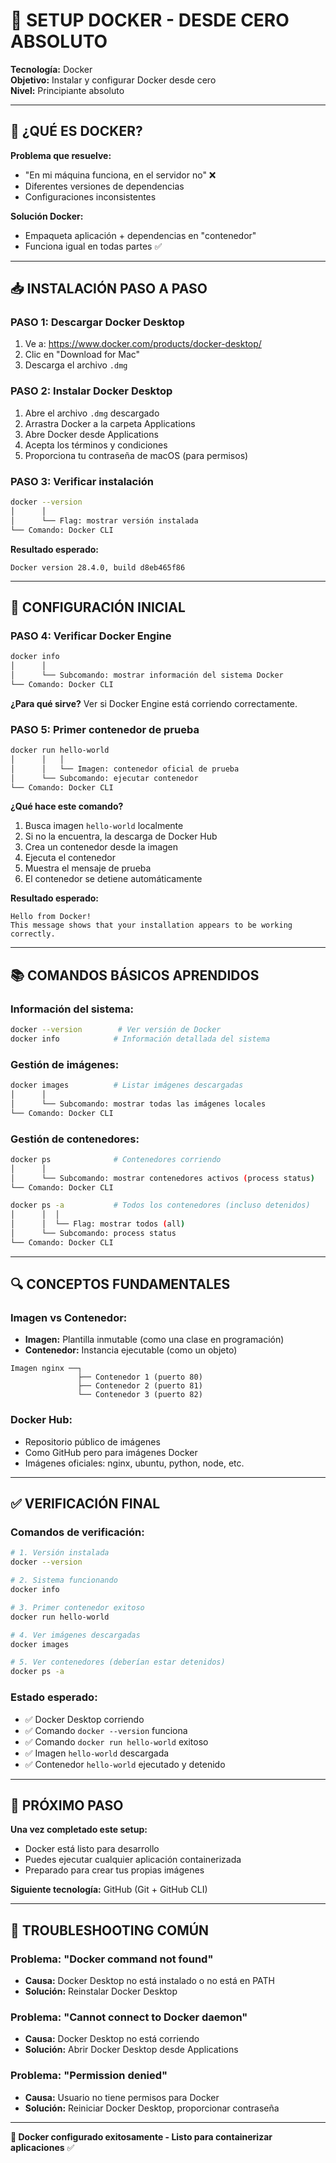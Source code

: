 # 🐳 SETUP DOCKER - DESDE CERO ABSOLUTO

**Tecnología:** Docker  
**Objetivo:** Instalar y configurar Docker desde cero  
**Nivel:** Principiante absoluto

---

## **🎯 ¿QUÉ ES DOCKER?**

**Problema que resuelve:**
- "En mi máquina funciona, en el servidor no" ❌
- Diferentes versiones de dependencias
- Configuraciones inconsistentes

**Solución Docker:**
- Empaqueta aplicación + dependencias en "contenedor"
- Funciona igual en todas partes ✅

---

## **📥 INSTALACIÓN PASO A PASO**

### **PASO 1: Descargar Docker Desktop**
1. Ve a: https://www.docker.com/products/docker-desktop/
2. Clic en "Download for Mac"
3. Descarga el archivo `.dmg`

### **PASO 2: Instalar Docker Desktop**
1. Abre el archivo `.dmg` descargado
2. Arrastra Docker a la carpeta Applications
3. Abre Docker desde Applications
4. Acepta los términos y condiciones
5. Proporciona tu contraseña de macOS (para permisos)

### **PASO 3: Verificar instalación**
```bash
docker --version
│      │
│      └── Flag: mostrar versión instalada
└── Comando: Docker CLI
```

**Resultado esperado:**
```
Docker version 28.4.0, build d8eb465f86
```

---

## **🔧 CONFIGURACIÓN INICIAL**

### **PASO 4: Verificar Docker Engine**
```bash
docker info
│      │
│      └── Subcomando: mostrar información del sistema Docker
└── Comando: Docker CLI
```

**¿Para qué sirve?** Ver si Docker Engine está corriendo correctamente.

### **PASO 5: Primer contenedor de prueba**
```bash
docker run hello-world
│      │   │
│      │   └── Imagen: contenedor oficial de prueba
│      └── Subcomando: ejecutar contenedor
└── Comando: Docker CLI
```

**¿Qué hace este comando?**
1. Busca imagen `hello-world` localmente
2. Si no la encuentra, la descarga de Docker Hub
3. Crea un contenedor desde la imagen
4. Ejecuta el contenedor
5. Muestra el mensaje de prueba
6. El contenedor se detiene automáticamente

**Resultado esperado:**
```
Hello from Docker!
This message shows that your installation appears to be working correctly.
```

---

## **📚 COMANDOS BÁSICOS APRENDIDOS**

### **Información del sistema:**
```bash
docker --version        # Ver versión de Docker
docker info            # Información detallada del sistema
```

### **Gestión de imágenes:**
```bash
docker images          # Listar imágenes descargadas
│      │
│      └── Subcomando: mostrar todas las imágenes locales
└── Comando: Docker CLI
```

### **Gestión de contenedores:**
```bash
docker ps              # Contenedores corriendo
│      │
│      └── Subcomando: mostrar contenedores activos (process status)
└── Comando: Docker CLI

docker ps -a           # Todos los contenedores (incluso detenidos)
│      │  │
│      │  └── Flag: mostrar todos (all)
│      └── Subcomando: process status
└── Comando: Docker CLI
```

---

## **🔍 CONCEPTOS FUNDAMENTALES**

### **Imagen vs Contenedor:**
- **Imagen:** Plantilla inmutable (como una clase en programación)
- **Contenedor:** Instancia ejecutable (como un objeto)

```
Imagen nginx ──┐
               ├── Contenedor 1 (puerto 80)
               ├── Contenedor 2 (puerto 81)
               └── Contenedor 3 (puerto 82)
```

### **Docker Hub:**
- Repositorio público de imágenes
- Como GitHub pero para imágenes Docker
- Imágenes oficiales: nginx, ubuntu, python, node, etc.

---

## **✅ VERIFICACIÓN FINAL**

### **Comandos de verificación:**
```bash
# 1. Versión instalada
docker --version

# 2. Sistema funcionando
docker info

# 3. Primer contenedor exitoso
docker run hello-world

# 4. Ver imágenes descargadas
docker images

# 5. Ver contenedores (deberían estar detenidos)
docker ps -a
```

### **Estado esperado:**
- ✅ Docker Desktop corriendo
- ✅ Comando `docker --version` funciona
- ✅ Comando `docker run hello-world` exitoso
- ✅ Imagen `hello-world` descargada
- ✅ Contenedor `hello-world` ejecutado y detenido

---

## **🚀 PRÓXIMO PASO**

**Una vez completado este setup:**
- Docker está listo para desarrollo
- Puedes ejecutar cualquier aplicación containerizada
- Preparado para crear tus propias imágenes

**Siguiente tecnología:** GitHub (Git + GitHub CLI)

---

## **🔧 TROUBLESHOOTING COMÚN**

### **Problema: "Docker command not found"**
- **Causa:** Docker Desktop no está instalado o no está en PATH
- **Solución:** Reinstalar Docker Desktop

### **Problema: "Cannot connect to Docker daemon"**
- **Causa:** Docker Desktop no está corriendo
- **Solución:** Abrir Docker Desktop desde Applications

### **Problema: "Permission denied"**
- **Causa:** Usuario no tiene permisos para Docker
- **Solución:** Reiniciar Docker Desktop, proporcionar contraseña

---

**🎯 Docker configurado exitosamente - Listo para containerizar aplicaciones** ✅
